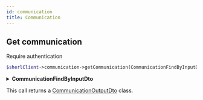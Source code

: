 ```yaml
---
id: communication
title: Communication
---
```


## Get communication

<span class="badge badge--warning">Require authentication</span>

```php
$sherlClient->communication->getCommunication(CommunicationFindByInputDto $filters);
```

<details>
 <summary><b>CommunicationFindByInputDto</b></summary>

| Fields          |            Type            | Required | Description                         |
| :-------------- | :------------------------: | :------: | ----------------------------------- |
| **id**          |          `string`          |   :x:    | The communication unique identifier |
| **uri**         |          `string`          |   :x:    | The communication URI               |
| **consumerId**  |          `string`          |   :x:    | The consumer unique identifier      |
| **senderId**    |          `string`          |   :x:    | The sender unique identifier        |
| **receiverUri** |          `string`          |   :x:    | The receiver URI                    |
| **aboutUri**    |          `string`          |   :x:    | The communication about URI         |
| **channel**     | `CommunicationChannelEnum` |   :x:    | The communication channel           |
| **type**        |  `CommunicationTypeEnum`   |   :x:    | The communication type              |

</details>

This call returns a [CommunicationOutputDto](communication-types#communicationoutputdto) class.

